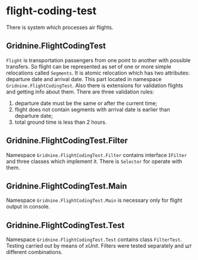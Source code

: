 # flight-coding-test
There is system which processes air flights.
## Gridnine.FlightCodingTest
<code>Flight</code> is transportation passengers from one point to another with possible transfers. So flight can be represented as set of one or more simple relocations called <code>Segments</code>. It is atomic relocation which has two attributes: departure date and arrival date.
This part located in namespace <code>Gridnine.FlightCodingTest</code>. Also there is extensions for validation flights and getting info about them.
There are three validation rules:
1. departure date must be the same or after the current time;
2. flight does not contain segments with arrival date is earlier than departure date;
3. total ground time is less than 2 hours.

## Gridnine.FlightCodingTest.Filter
Namespace <code>Gridnine.FlightCodingTest.Filter</code> contains interface <code>IFilter</code> and three classes which implement it. There is <code>Selector</code> for operate with them.

## Gridnine.FlightCodingTest.Main
Namespace <code>Gridnine.FlightCodingTest.Main</code> is necessary only for flight output in console.

## Gridnine.FlightCodingTest.Test
Namespace <code>Gridnine.FlightCodingTest.Test</code> contains class <code>FilterTest</code>. Testing carried out by means of *xUnit*. Filters were tested separately and шт different combinations.
